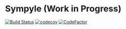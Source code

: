 # Sympyle (Work in Progress)


[![Build Status](https://travis-ci.com/harveyslash/sympyle.svg?branch=master)](https://travis-ci.com/harveyslash/sympyle)
[![codecov](https://codecov.io/gh/harveyslash/Sympyle/branch/master/graph/badge.svg)](https://codecov.io/gh/harveyslash/Sympyle)
[![CodeFactor](https://www.codefactor.io/repository/github/harveyslash/sympyle/badge/master)](https://www.codefactor.io/repository/github/harveyslash/sympyle/overview/master)
